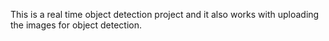 This is a real time object detection project and it also works with uploading the images for object detection.
